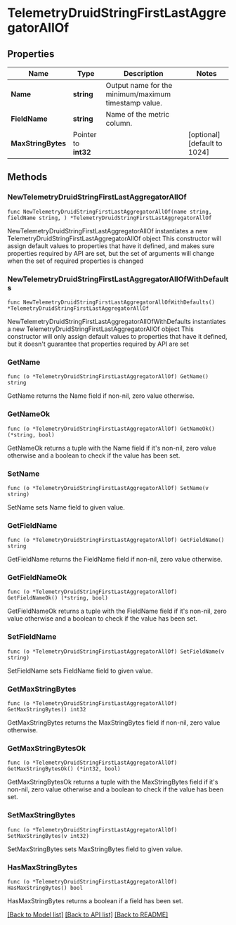 # TelemetryDruidStringFirstLastAggregatorAllOf

## Properties

Name | Type | Description | Notes
------------ | ------------- | ------------- | -------------
**Name** | **string** | Output name for the minimum/maximum timestamp value. | 
**FieldName** | **string** | Name of the metric column. | 
**MaxStringBytes** | Pointer to **int32** |  | [optional] [default to 1024]

## Methods

### NewTelemetryDruidStringFirstLastAggregatorAllOf

`func NewTelemetryDruidStringFirstLastAggregatorAllOf(name string, fieldName string, ) *TelemetryDruidStringFirstLastAggregatorAllOf`

NewTelemetryDruidStringFirstLastAggregatorAllOf instantiates a new TelemetryDruidStringFirstLastAggregatorAllOf object
This constructor will assign default values to properties that have it defined,
and makes sure properties required by API are set, but the set of arguments
will change when the set of required properties is changed

### NewTelemetryDruidStringFirstLastAggregatorAllOfWithDefaults

`func NewTelemetryDruidStringFirstLastAggregatorAllOfWithDefaults() *TelemetryDruidStringFirstLastAggregatorAllOf`

NewTelemetryDruidStringFirstLastAggregatorAllOfWithDefaults instantiates a new TelemetryDruidStringFirstLastAggregatorAllOf object
This constructor will only assign default values to properties that have it defined,
but it doesn't guarantee that properties required by API are set

### GetName

`func (o *TelemetryDruidStringFirstLastAggregatorAllOf) GetName() string`

GetName returns the Name field if non-nil, zero value otherwise.

### GetNameOk

`func (o *TelemetryDruidStringFirstLastAggregatorAllOf) GetNameOk() (*string, bool)`

GetNameOk returns a tuple with the Name field if it's non-nil, zero value otherwise
and a boolean to check if the value has been set.

### SetName

`func (o *TelemetryDruidStringFirstLastAggregatorAllOf) SetName(v string)`

SetName sets Name field to given value.


### GetFieldName

`func (o *TelemetryDruidStringFirstLastAggregatorAllOf) GetFieldName() string`

GetFieldName returns the FieldName field if non-nil, zero value otherwise.

### GetFieldNameOk

`func (o *TelemetryDruidStringFirstLastAggregatorAllOf) GetFieldNameOk() (*string, bool)`

GetFieldNameOk returns a tuple with the FieldName field if it's non-nil, zero value otherwise
and a boolean to check if the value has been set.

### SetFieldName

`func (o *TelemetryDruidStringFirstLastAggregatorAllOf) SetFieldName(v string)`

SetFieldName sets FieldName field to given value.


### GetMaxStringBytes

`func (o *TelemetryDruidStringFirstLastAggregatorAllOf) GetMaxStringBytes() int32`

GetMaxStringBytes returns the MaxStringBytes field if non-nil, zero value otherwise.

### GetMaxStringBytesOk

`func (o *TelemetryDruidStringFirstLastAggregatorAllOf) GetMaxStringBytesOk() (*int32, bool)`

GetMaxStringBytesOk returns a tuple with the MaxStringBytes field if it's non-nil, zero value otherwise
and a boolean to check if the value has been set.

### SetMaxStringBytes

`func (o *TelemetryDruidStringFirstLastAggregatorAllOf) SetMaxStringBytes(v int32)`

SetMaxStringBytes sets MaxStringBytes field to given value.

### HasMaxStringBytes

`func (o *TelemetryDruidStringFirstLastAggregatorAllOf) HasMaxStringBytes() bool`

HasMaxStringBytes returns a boolean if a field has been set.


[[Back to Model list]](../README.md#documentation-for-models) [[Back to API list]](../README.md#documentation-for-api-endpoints) [[Back to README]](../README.md)


